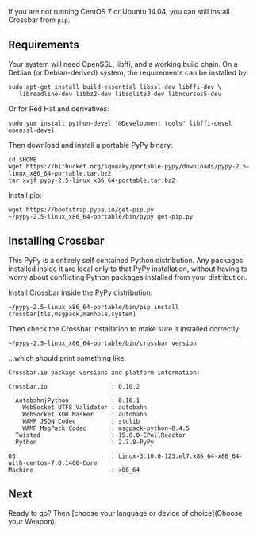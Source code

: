 If you are not running CentOS 7 or Ubuntu 14.04, you can still install Crossbar from ``pip``.

## Requirements

Your system will need OpenSSL, libffi, and a working build chain.
On a Debian (or Debian-derived) system, the requirements can be installed by:

```console
sudo apt-get install build-essential libssl-dev libffi-dev \
   libreadline-dev libbz2-dev libsqlite3-dev libncurses5-dev
```

Or for Red Hat and derivatives:

```console
sudo yum install python-devel "@Development tools" libffi-devel openssl-devel
```

Then download and install a portable PyPy binary:

```console
cd $HOME
wget https://bitbucket.org/squeaky/portable-pypy/downloads/pypy-2.5-linux_x86_64-portable.tar.bz2
tar xvjf pypy-2.5-linux_x86_64-portable.tar.bz2
```

Install pip:

```console
wget https://bootstrap.pypa.io/get-pip.py
~/pypy-2.5-linux_x86_64-portable/bin/pypy get-pip.py
```

## Installing Crossbar

This PyPy is a entirely self contained Python distribution.
Any packages installed inside it are local only to that PyPy installation, without having to worry about conflicting Python packages installed from your distribution.

Install Crossbar inside the PyPy distribution:

```console
~/pypy-2.5-linux_x86_64-portable/bin/pip install crossbar[tls,msgpack,manhole,system]
```

Then check the Crossbar installation to make sure it installed correctly:

```console
~/pypy-2.5-linux_x86_64-portable/bin/crossbar version
```

...which should print something like:

```console
Crossbar.io package versions and platform information:

Crossbar.io                  : 0.10.2

  Autobahn|Python            : 0.10.1
    WebSocket UTF8 Validator : autobahn
    WebSocket XOR Masker     : autobahn
    WAMP JSON Codec          : stdlib
    WAMP MsgPack Codec       : msgpack-python-0.4.5
  Twisted                    : 15.0.0-EPollReactor
  Python                     : 2.7.8-PyPy

OS                           : Linux-3.10.0-123.el7.x86_64-x86_64-with-centos-7.0.1406-Core
Machine                      : x86_64
```


## Next

Ready to go? Then [choose your language or device of choice](Choose your Weapon).
